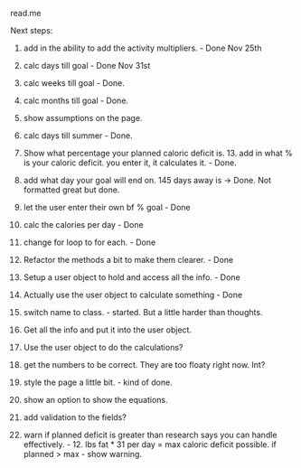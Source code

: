 read.me

Next steps:

1. add in the ability to add the activity multipliers. - Done Nov 25th
5. calc days till goal - Done Nov 31st
6. calc weeks till goal - Done.
7. calc months till goal - Done. 
9. show assumptions on the page. 
10. calc days till summer - Done. 
11. Show what percentage your planned caloric deficit is. 13. add in what % is your caloric deficit. you enter it, it calculates it. - Done.
12. add what day your goal will end on. 145 days away is -> Done. Not formatted great but done.
14. let the user enter their own bf % goal - Done
15. calc the calories per day - Done
16. change for loop to for each. - Done
18. Refactor the methods a bit to make them clearer. - Done
19. Setup a user object to hold and access all the info. - Done
22. Actually use the user object to calculate something - Done

17. switch name to class. - started. But a little harder than thoughts. 
20. Get all the info and put it into the user object. 
21. Use the user object to do the calculations?
8. get the numbers to be correct. They are too floaty right now. Int? 
2. style the page a little bit. - kind of done. 
3. show an option to show the equations.
4. add validation to the fields? 
13. warn if planned deficit is greater than research says you can handle effectively. - 12. lbs fat * 31 per day = max caloric deficit possible. if planned > max - show warning. 


